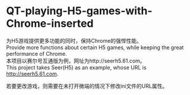 # QT-playing-H5-games-with-Chrome-inserted
为H5游戏提供更多功能的同时，保持Chrome的强悍性能。  
Provide more functions about certain H5 games, while keeping the great performance of Chrome.  
本项目以赛尔号互通版为例，网址为http://seerh5.61.com。  
This project takes Seer(H5) as an example, whose URL is http://seerh5.61.com.

若要更改游戏，则需要在未打开微端的情况下修改ini文件的URL属性。
